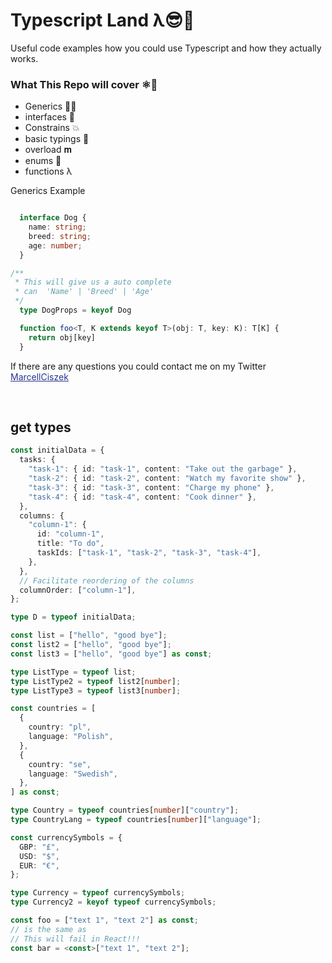 # Typescript Land λ😎🌮

Useful code examples how you could use Typescript and how they actually works.

### What This Repo will cover ⚛️🥕

* Generics 🏋️‍♀️
* interfaces 💎
* Constrains 💥
* basic typings 💈
* overload 𝐦
* enums 🍎
* functions λ

Generics Example

``` typescript

  interface Dog {
    name: string;
    breed: string;
    age: number;
  }

/**
 * This will give us a auto complete
 * can  'Name' | 'Breed' | 'Age'
 */
  type DogProps = keyof Dog

  function foo<T, K extends keyof T>(obj: T, key: K): T[K] {
    return obj[key]
  }

```

If there are any questions you could contact me on my Twitter <a href="https://twitter.com/CiszekMarcell" style="color: rgba(40, 53, 147, 1)"> MarcellCiszek </a>

<br/>

## get types

``` ts
const initialData = {
  tasks: {
    "task-1": { id: "task-1", content: "Take out the garbage" },
    "task-2": { id: "task-2", content: "Watch my favorite show" },
    "task-3": { id: "task-3", content: "Charge my phone" },
    "task-4": { id: "task-4", content: "Cook dinner" },
  },
  columns: {
    "column-1": {
      id: "column-1",
      title: "To do",
      taskIds: ["task-1", "task-2", "task-3", "task-4"],
    },
  },
  // Facilitate reordering of the columns
  columnOrder: ["column-1"],
};

type D = typeof initialData;

const list = ["hello", "good bye"];
const list2 = ["hello", "good bye"];
const list3 = ["hello", "good bye"] as const;

type ListType = typeof list;
type ListType2 = typeof list2[number];
type ListType3 = typeof list3[number];

const countries = [
  {
    country: "pl",
    language: "Polish",
  },
  {
    country: "se",
    language: "Swedish",
  },
] as const;

type Country = typeof countries[number]["country"];
type CountryLang = typeof countries[number]["language"];

const currencySymbols = {
  GBP: "£",
  USD: "$",
  EUR: "€",
};

type Currency = typeof currencySymbols;
type Currency2 = keyof typeof currencySymbols;

const foo = ["text 1", "text 2"] as const;
// is the same as
// This will fail in React!!!
const bar = <const>["text 1", "text 2"];

```
